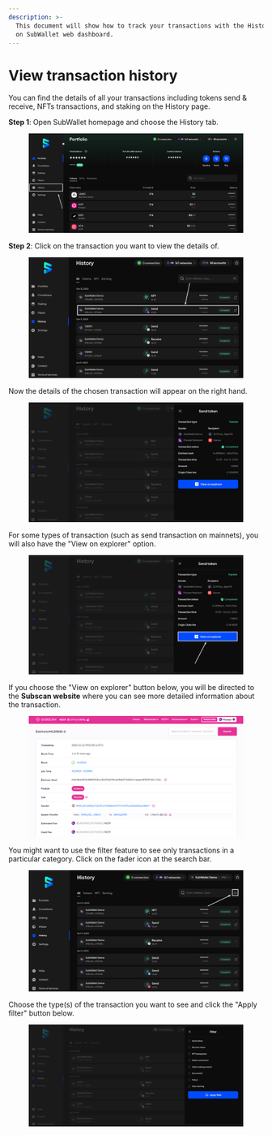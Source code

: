 ```yaml
---
description: >-
  This document will show how to track your transactions with the History page
  on SubWallet web dashboard.
---
```


# View transaction history

You can find the details of all your transactions including tokens send & receive, NFTs transactions, and staking on the History page.

**Step 1**: Open SubWallet homepage and choose the History tab.

<figure><img src="../.gitbook/assets/image (169).png" alt=""><figcaption></figcaption></figure>

**Step 2**: Click on the transaction you want to view the details of.

<figure><img src="../.gitbook/assets/image (106).png" alt=""><figcaption></figcaption></figure>

Now the details of the chosen transaction will appear on the right hand.&#x20;

<figure><img src="../.gitbook/assets/image (107).png" alt=""><figcaption></figcaption></figure>

For some types of transaction (such as send transaction on mainnets), you will also have the "View on explorer" option.

<figure><img src="../.gitbook/assets/image (108).png" alt=""><figcaption></figcaption></figure>

If you choose the "View on explorer" button below, you will be directed to the **Subscan website** where you can see more detailed information about the transaction.

<figure><img src="../.gitbook/assets/image (109).png" alt=""><figcaption></figcaption></figure>

You might want to use the filter feature to see only transactions in a particular category. Click on the fader icon at the search bar.&#x20;

<figure><img src="../.gitbook/assets/image (58).png" alt=""><figcaption></figcaption></figure>

Choose the type(s) of the transaction you want to see and click the "Apply filter" button below.

<figure><img src="../.gitbook/assets/image (110).png" alt=""><figcaption></figcaption></figure>
